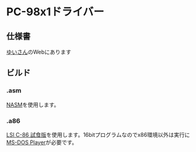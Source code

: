 # PC-98x1ドライバー

## 仕様書

[ゆいさん](http://retropc.net/yui/hoot/PC98.TXT)のWebにあります

## ビルド

### .asm
 [NASM](https://www.nasm.us/)を使用します。

### .a86
 [LSI C-86 試食版](https://www.vector.co.jp/soft/maker/lsi/se001169.html)を使用します。16bitプログラムなのでx86環境以外は実行に[MS-DOS Player](http://takeda-toshiya.my.coocan.jp/msdos/)が必要です。


